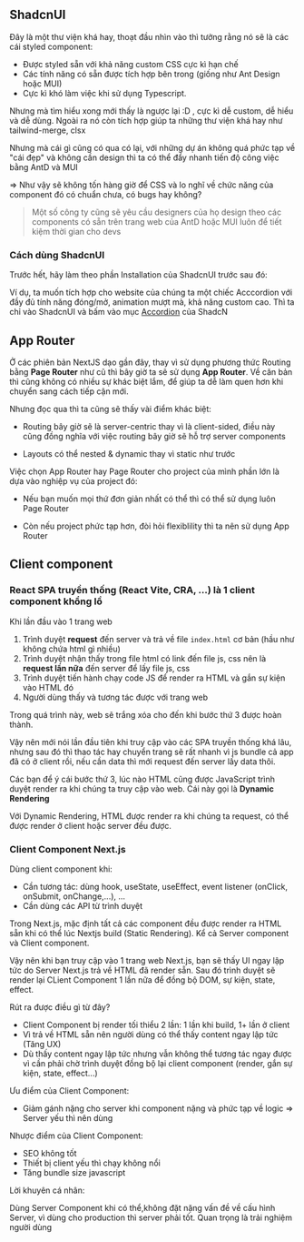 ## ShadcnUI

Đây là một thư viện khá hay, thoạt đầu nhìn vào thì tưởng rằng nó sẽ là các cái styled component:

- Được styled sẵn với khả năng custom CSS cực kì hạn chế
- Các tính năng có sẵn được tích hợp bên trong (giống như Ant Design hoặc MUI)
- Cực kì khó làm việc khi sử dụng Typescript.

Nhưng mà tìm hiểu xong mới thấy là ngược lại :D , cực kì dễ custom, dễ hiểu và dễ dùng. Ngoài ra nó còn tích hợp giúp ta những thư viện khá hay như tailwind-merge, clsx

Nhưng mà cái gì cũng có qua có lại, với những dự án không quá phức tạp về "cái đẹp" và không cần design thì ta có thể đẩy nhanh tiến độ công việc bằng AntD và MUI

=> Như vậy sẽ không tốn hàng giờ để CSS và lo nghĩ về chức năng của component đó có chuẩn chưa, có bugs hay không?

> Một số công ty cũng sẽ yêu cầu designers của họ design theo các components có sẵn trên trang web của AntD hoặc MUI luôn để tiết kiệm thời gian cho devs

### Cách dùng ShadcnUI

Trước hết, hãy làm theo phần Installation của ShadcnUI trước sau đó:

Ví dụ, ta muốn tích hợp cho website của chúng ta một chiếc Acccordion với đầy đủ tính năng đóng/mở, animation mượt mà, khả năng custom cao. Thì ta chỉ vào ShadcnUI và bấm vào mục
[Accordion](https://ui.shadcn.com/docs/components/accordion) của ShadcN

## App Router

Ở các phiên bản NextJS dạo gần đây, thay vì sử dụng phương thức Routing bằng **Page Router** như cũ thì bây giờ ta sẽ sử dụng **App Router**. Về căn bản thì cũng không có nhiều sự khác biệt lắm, để giúp ta dễ làm quen hơn khi chuyển sang cách tiếp cận mới.

Nhưng đọc qua thì ta cũng sẽ thấy vài điểm khác biệt:

- Routing bây giờ sẽ là server-centric thay vì là client-sided, điều này cũng đồng nghĩa với việc routing bây giờ sẽ hỗ trợ server components

- Layouts có thể nested & dynamic thay vì static như trước

Việc chọn App Router hay Page Router cho project của mình phần lớn là dựa vào nghiệp vụ của project đó:

- Nếu bạn muốn mọi thứ đơn giản nhất có thể thì có thể sử dụng luôn Page Router

- Còn nếu project phức tạp hơn, đòi hỏi flexiblility thì ta nên sử dụng App Router

## Client component

### React SPA truyền thống (React Vite, CRA, ...) là 1 client component khổng lồ

Khi lần đầu vào 1 trang web

1. Trình duyệt **request** đến server và trả về file `index.html` cơ bản (hầu như không chứa html gì nhiều)
2. Trình duyệt nhận thấy trong file html có link đến file js, css nên là **request lần nữa** đến server để lấy file js, css
3. Trình duyệt tiến hành chạy code JS để render ra HTML và gắn sự kiện vào HTML đó
4. Người dùng thấy và tương tác được với trang web

Trong quá trình này, web sẽ trắng xóa cho đến khi bước thứ 3 được hoàn thành.

Vậy nên mới nói lần đầu tiên khi truy cập vào các SPA truyền thống khá lâu, nhưng sau đó thì thao tác hay chuyển trang sẽ rất nhanh vì js bundle cả app đã có ở client rồi, nếu cần data thì mới request đến server lấy data thôi.

Các bạn để ý cái bước thứ 3, lúc nào HTML cũng được JavaScript trình duyệt render ra khi chúng ta truy cập vào web. Cái này gọi là **Dynamic Rendering**

Với Dynamic Rendering, HTML được render ra khi chúng ta request, có thể được render ở client hoặc server đều được.

### Client Component Next.js

Dùng client component khi:

- Cần tương tác: dùng hook, useState, useEffect, event listener (onClick, onSubmit, onChange,...), ...
- Cần dùng các API từ trình duyệt

Trong Next.js, mặc định tất cả các component đều được render ra HTML sẵn khi có thể lúc Nextjs build (Static Rendering). Kể cả Server component và Client component.

Vậy nên khi bạn truy cập vào 1 trang web Next.js, bạn sẽ thấy UI ngay lập tức do Server Next.js trả về HTML đã render sẵn. Sau đó trình duyệt sẽ render lại CLient Component 1 lần nữa để đồng bộ DOM, sự kiện, state, effect.

Rút ra được điều gì từ đây?

- Client Component bị render tối thiểu 2 lần: 1 lần khi build, 1+ lần ở client
- Vì trả về HTML sẵn nên người dùng có thể thấy content ngay lập tức (Tăng UX)
- Dù thấy content ngay lập tức nhưng vẫn không thể tương tác ngay được vì cần phải chờ trình duyệt đồng bộ lại client component (render, gắn sự kiện, state, effect...)

Ưu điểm của Client Component:

- Giảm gánh nặng cho server khi component nặng và phức tạp về logic => Server yếu thì nên dùng

Nhược điểm của Client Component:

- SEO không tốt
- Thiết bị client yếu thì chạy không nổi
- Tăng bundle size javascript

Lời khuyên cá nhân:

Dùng Server Component khi có thể,không đặt nặng vấn đề về cấu hình Server, vì dùng cho production thì server phải tốt. Quan trọng là trải nghiệm người dùng
